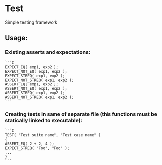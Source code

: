 # Test
Simple testing framework

## Usage: 

### Existing asserts and expectations:

	```C
	EXPECT_EQ( exp1, exp2 );
	EXPECT_NOT_EQ( exp1, exp2 );
	EXPECT_STREQ( exp1, exp2 );
	EXPECT_NOT_STREQ( exp1, exp2 );
	ASSERT_EQ( exp1, exp2 );
	ASSERT_NOT_EQ( exp1, exp2 );
	ASSERT_STREQ( exp1, exp2 );
	ASSERT_NOT_STREQ( exp1, exp2 );
	```

### Creating tests in same of separate file (this functions must be statically linked to executable):

	```C
	TEST( "Test suite name", "Test case name" )
	{
	ASSERT_EQ( 2 + 2, 4 );
	EXPECT_STREQ( "Foo", "Foo" );
	...
	}
	```

